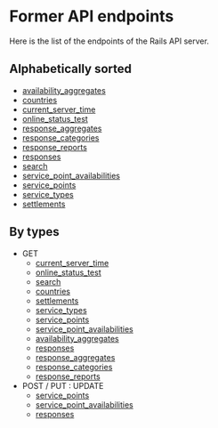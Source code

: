 Former API endpoints
====

Here is the list of the endpoints of the Rails API server. 


Alphabetically sorted
----

- [availability_aggregates](./availability_aggregates.md)
- [countries](./countries.md)
- [current_server_time](./current_server_time.md)
- [online_status_test](./online_status_test.md)
- [response_aggregates](./response_aggregates.md)
- [response_categories](./response_categories.md)
- [response_reports](response_reports.md)
- [responses](./responses.md)
- [search](./search.md)
- [service_point_availabilities](./service_point_availabilities.md)
- [service_points](./service_points.md)
- [service_types](./service_types.md)
- [settlements](./settlements.md)


By types
----
- GET
  * [current_server_time](./current_server_time.md)
  * [online_status_test](./online_status_test.md)
  * [search](./search.md)
  * [countries](./countries.md)
  * [settlements](./settlements.md)
  * [service_types](./service_points.md)
  * [service_points](./service_points.md)
  * [service_point_availabilities](./service_point_availabilities.md)
  * [availability_aggregates](./availability_aggregates.md)
  * [responses](./responses.md)
  * [response_aggregates](./response_aggregates.md)
  * [response_categories](./response_categories.md)
  * [response_reports](response_reports.md)
- POST / PUT : UPDATE
  * [service_points](./service_points.md)
  * [service_point_availabilities](./service_point_availabilities.md)
  * [responses](./responses.md)
